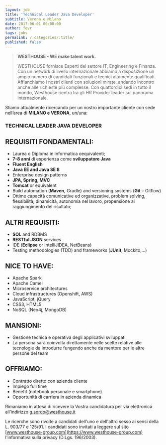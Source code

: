 ```yaml
---
layout: job
title: 'Technical Leader Java Developer'
subtitle: Verona e Milano
date: 2017-06-01 00:00:00
author: fevr
tags: jobs
permalink: /:categories/:title/
published: false
---
```


> **WESTHOUSE - WE make talent work.**
>
> WESTHOUSE fornisce Esperti del settore IT, Engineering e Finanza. Con un network di livello internazionale
> abbiamo a disposizione un ampio numero di candidati funzionali e tecnici altamente qualificati.
> Affianchiamo i nostri clienti con soluzioni mirate, andando incontro anche alle richieste più complesse. Con
> quattordici sedi in tutto il mondo, Westhouse rientra tra gli HR Provider leader sul panorama internazionale.

Stiamo attualmente ricercando per un nostro importante cliente con sede nell’area di **MILANO e VERONA**, un/una:

### TECHNICAL LEADER JAVA DEVELOPER

## REQUISITI FONDAMENTALI:

- Laurea o Diploma in informatica oequivalenti;
- **7-8 anni** di esperienza come **sviluppatore Java**
- **Fluent English**
- **Java EE and Java SE 8**
- Enterprise design patterns
- **JPA, Spring, MVC**
- **Tomcat** or equivalent
- Build automation (**Maven,** Gradle) and versioning systems (**Git** – Gitflow)
- Ottime capacità comunicative ed organizzative, problem solving, flessibilità, dinamicità, autonomia nel lavoro, propensione al raggiungimento del risultato;

## ALTRI REQUISITI:

- **SQL** and RDBMS
- **RESTful JSON** services
- IDE (**Eclipse** or IntelliJIDEA, NetBeans)
- Testing methodologies (TDD) and frameworks (**JUnit**, Mockito,…)

## NICE TO HAVE:

- Apache Spark
- Apache Camel
- Microservice architectures
- Cloud infrastructures (Openshift, AWS)
- JavaScript, jQuery
- CSS3, HTML5
- NoSQL (Neo4j, MongoDB)

## MANSIONI:

- Gestione tecnica e operativa degli applicativi sviluppati
- La persona sarà coinvolta direttamente nelle scelte relative alle tecnologie da introdurre fungendo anche da mentore
  per le altre persone del team

## OFFRIAMO:

- Contratto diretto con azienda cliente
- Impiego full time
- Benefit (notebook personale e smartphone)
- Opportunità di carriera in azienda dinamica

Rimaniamo in attesa di ricevere la Vostra candidatura per via elettronica all’indirizzo [g.sordo@westhouse.it](mailto:g.sordo@westhouse.it)

Le ricerche sono rivolte a candidati dell'uno e dell'altro sesso ai sensi della L. 903/77 e 125/91.
I candidati sono invitati a leggere sul sito [www.westhouse-group.com](https://www.westhouse-group.com)
l'informativa sulla privacy (D.Lgs. 196/2003).
